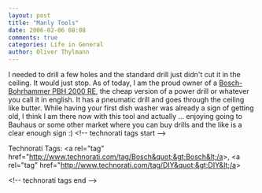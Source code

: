 ```yaml
---
layout: post
title: "Manly Tools"
date: 2006-02-06 08:08
comments: true
categories: Life in General
author: Oliver Thylmann
---
```





I needed to drill a few holes and the standard drill just didn't cut it in the ceiling. It would just stop. As of today, I am the proud owner of a [Bosch-Bohrhammer PBH 2000 RE](http://www.bosch-pt.de/boptocs-de/Product.jsp;jsessionid=B5A1E16F97F4A1C67C2AEDFE0310E3EC?division=hw&amp;ccat_id=9625&amp;prod_id=9596), the cheap version of a power drill or whatever you call it in english. It has a pneumatic drill and goes through the ceiling like butter. While having your first dish washer was already a sign of getting old, I think I am there now with this tool and actually ... enjoying going to Bauhaus or some other market where you can buy drills and the like is a clear enough sign :)
&lt;!-- technorati tags start --&gt;

Technorati Tags: &lt;a rel=&quot;tag&quot; href=&quot;http://www.technorati.com/tag/Bosch&quot;&gt;Bosch&lt;/a&gt;, &lt;a rel=&quot;tag&quot; href=&quot;http://www.technorati.com/tag/DIY&quot;&gt;DIY&lt;/a&gt;

&lt;!-- technorati tags end --&gt;

